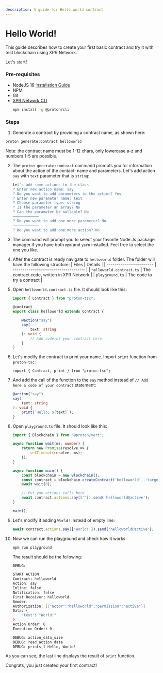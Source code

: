 ```yaml
---
description: A guide for Hello world contract
---
```


# Hello World!

This guide describes how to create your first basic contract and try it with test blockchain using XPR Network.

Let's start!

### Pre-requisites

- NodeJS 16 [Installation Guide](https://github.com/ProtonProtocol/proton-cli#install-nodejs)
- NPM
- Git
- [XPR Network CLI](https://github.com/ProtonProtocol/proton-cli)
    ``` bash
    npm install -g @proton/cli
    ```


### Steps

1. Generate a contract by providing a contract name, as shown here:
``` bash
proton generate:contract helloworld
```

Note: the contract name must be 1-12 chars, only lowercase a-z and numbers 1-5 are possible.

2. The `proton generate:contract` command prompts you for information about the action of the contact: name and parameters. Let's add action `say` with `text` parameter that is `string`:
    ``` bash
    Let's add some actions to the class
    ? Enter new action name: say
    ? Do you want to add parameters to the action? Yes
    ? Enter new parameter name: text
    ? Choose parameter type: string
    ? Is the parameter an array? No
    ? Can the parameter be nullable? No
    ————————————
    ? Do you want to add one more parameter? No
    ————————————
    ? Do you want to add one more action? No

    ```
3. The command will prompt you to select your favorite Node.Js package manager if you have both `npm` and `yarn` installed. Feel free to select the one you like.
4. After the contract is ready navigate to `helloworld` folder. The folder will have the following structure:
    | Files                    | Details                               |
    | ------------------------ | ------------------------------------- |
    | `helloworld.contract.ts` | The contract code, written in XPR Network  |
    | `playground.ts`          | The code to try a contract            |

5. Open `helloworld.contract.ts` file. It should look like this:
    ``` ts
    import { Contract } from "proton-tsc";

    @contract
    export class helloworld extends Contract {

        @action("say")
        say(
            text: string
        ): void {
            // Add code of your contract here
        }
    }
    ```
6. Let's modify the contract to print your name. Import `print` function from `proton-tsc`:
    ```
    import { Contract, print } from "proton-tsc";
    ```
7. And add the call of the function to the `say` method instead of `// Add here a code of your contract` statement:
    ``` ts
    @action("say")
    say(
        text: string
    ): void {
        print(`Hello, ${text}`);
    }
    ```
8. Open `playground.ts` file. It should look like this:
    ``` ts
    import { Blockchain } from "@proton/vert";

    async function wait(ms: number) {
        return new Promise(resolve => {
            setTimeout(resolve, ms);
        });
    }

    async function main() {
        const blockchain = new Blockchain();
        const contract = blockchain.createContract('helloworld', 'target/helloworld.contract');
        await wait(0);

        // Put you actions calls here
        await contract.actions.say(['']).send('helloworld@active');
    }

    main();
    ```
9. Let's modify it adding `World!` instead of empty line:
    ``` ts
    await contract.actions.say(['World!']).send('helloworld@active');
    ```
10. Now we can run the playground and check how it works:
    ``` bash
    npm run playground
    ```

    The result should be the following:

    ``` bash
    DEBUG:

    START ACTION
    Contract: helloworld
    Action: say
    Inline: false
    Notification: false
    First Receiver: helloworld
    Sender:
    Authorization: [{"actor":"helloworld","permission":"active"}]
    Data: {
        "text": "World!"
    }
    Action Order: 0
    Execution Order: 0

    DEBUG: action_data_size
    DEBUG: read_action_data
    DEBUG: prints_l Hello, World!
    ```


As you can see, the last line displays the result of `print` function. 

Congrats, you just created your first contract!



